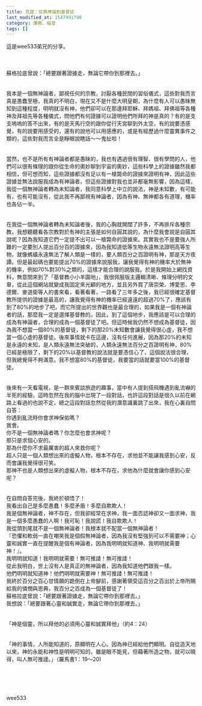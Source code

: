 ```yaml
---
title: 見證：從無神論到基督徒
last_modified_at: 1547991790
category: 護教、福音
tags: []
---
```


<p>這是wee533弟兄的分享。<br/><br/><!--more--><br/><br/>蘇格拉底曾說：「總要跟著證據走，無論它帶你到那裡去。」<br/><br/><br/>我本是一個無神論者，鄙視任何的宗教，討厭各種民間的習俗儀式，這些對我而言真是愚蠢至極，我真的不明白，現在又不是什麼大明皇朝，為什麼有人可以愚昧無知到這種程度，明明就沒有神，他們卻可以在那邊拜耶穌、拜媽祖、拜佛祖等各種神及拜祖先等各種儀式，問他們有何證據可以證明他們所拜的神是真的？有的是支支嗚嗚的答不出來，有的是天馬行空的跟你從行天宮聊到外太空，有的說要憑感覺，有的說要用感受的，還有的說他可以用感應的，或是有經歷過什麼靈異事件之類的，這些對我而言全是睜眼說瞎話〜〜鬼扯啦！<br/><br/><br/>當然，也不是所有有神論者都是愚昧的，我也有遇過很有理智、很有學問的人，他們可以很有條理的跟你從生命的奧妙聊到宇宙的奧妙，這些科學上的證據雖然我都相信，但可想而知，這些證據都沒有足以有一槍斃命的證據來證明有神，因此這些證據並無法說服我成為有神論者，但這些證據對我也並非都毫無影響，因為這樣，我從一個無神論者轉為未知論者，我同意科學上中立的說法，神是未知數，有可能有，也有可能沒有，從此我不再鄙視有神論者，因為有神、無神都各有道理，機率也各佔一半。<br/><br/><br/>在我從一個無神論者轉為未知論者後，我的心胸就開闊了許多，不再排斥各種宗教，我想聽聽看各宗教對於有神的主張是如何自圓其說的，為什麼我會說是自圓其說呢？因為我知道它們一定提不出可以一槍斃命的證據來。其實我也不是要強人所難的一定要別人提出百分百的證據來，因為我知道低等生物永遠無法證明高等生物，就像螞蟻永遠無法了解人類是一樣的，要人類百分之百證明有神，那是天方夜譚。但是最起碼也要能提出70%的證據來說服我，讓我覺得有神的機率大於無神的機率，例如70%對30%之類的，這樣才能合理的說服我。於是我開始上網找資料，無意間來到了「基督教小小羊園地」，我很佩服版主邏輯清晰、條理分明的文章，從此這個網站就變成我固定來光顧的地方，並且另外買了唐崇榮、博愛思、李德爾、麥道衛等人的書來看，看著看著，一路看了三年多之後，我已經很確定基督教所提供的證據是最高的，讓我覺得有神的機率已經遠遠的超過70%了，應該有到了80%的地步了吧，而它所提出的世界觀也是最合理的，如果我是一個有神論者的話，那麼我一定是選擇基督教的。因此，到了這個地步，我應該是可以合理的成為有神論者，合理的成為一個基督徒了吧。但這時候我仍然不想成為基督徒，因為我不想當一個80%的基督徒，剩下的那20%未知數會讓我覺得很心虛，我不想當一個心虛的基督徒。後來事情就卡在這邊，沒有任何進展，因為那20%的未知是永遠的未知，是人類永遠無法突破的，人類永遠無法百分之百證明有神，80%已經是極限了，剩下的20%以基督教的說法就是要憑信心了，這個說法很合理，但我總覺得不夠滿意。我不想當80%的基督徒，我要當的話就要當100%的基督徒。<br/><br/><br/>後來有一天看電視，是一群來賓談旅遊的趣事，當中有人提到搭飛機遇到亂流嚇的半死的經驗，這時忽然在我的腦中岀現了一段對話，也許這段對話是很久以前在網路上看過的也說不定，總之這段對話忽然從我的潛意識裏跳了出來，我在心裏自問自答：<br/>你遇到亂流時你會求神保佑嗎？<br/>我會。<br/>你不是一個無神論者嗎？你怎麼也會求神呢？<br/>那只是求個心安的。<br/>那為什麼你不求最厲害的超人來救你呢？<br/>超人只是一個人類想出來的虛擬人物，根本不存在，求他並不能讓我感到心安，反而會讓我覺得很可笑。<br/>那神不也是人類想出來的虛擬人物，根本不存在，求他為什麼就會讓你感到心安呢？<br/><br/><br/>在自問自答完後，我終於頓悟了！<br/>我看出自己是多麼愚蠢！多麼矛盾！多麼自欺欺人！<br/>我是個無神論者，神不存在，但我卻經常在求神，我一面否認神卻又一面求神，我是一個多麼愚蠢的人啊！我可恥！我說謊！我自欺欺人！<br/>我從頭到尾就不是一個無神論者！我根本就不配當一個無神論者！<br/>『恐懼和軟弱一直在嘲笑我是個假無神論者，因為我沒有堅強到可以不需要神；心靈和誠實一直在提醒我是個有神論者，因為我明明就知道神、我明明就需要神！』。<br/>我明明就知道！我明明就需要！無可推諉！無可推諉！<br/>從此我明白，世上沒有人是真正的無神論者，因為我知道他們跟我一樣。<br/>他們明明就知道神！他們明明就需要神！無可推諉！無可推諉！<br/>我終於百分之百心甘情願的跪倒在上帝腳前，感謝著領受這百分之百出於上帝所賜給我的憐憫與恩典，我百分之百成為一個基督徒了！<br/>蘇格拉底曾說：「總要跟著證據走，無論它帶你到那裡去。」<br/>我想說：「總要跟著心靈和誠實走，無論它帶你到那裡去。」<br/><br/><br/>「神是個靈，所以拜他的必須用心靈和誠實拜他」（約4：24）<br/><br/><br/>「神的事情，人所能知道的，原顯明在人心。因為神已經給他們顯明。自從造天地以來，神的永能和神性是明明可知的，雖是眼不能見，但藉著所造之物，就可以曉得，叫人無可推諉。」（羅馬書1：19〜20)<br/><br/><br/><br/><br/><br/>wee533<br/><br/><br/><br/><br/><br/>
</p>